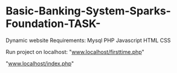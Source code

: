 # Basic-Banking-System-Sparks-Foundation-TASK-
Dynamic website 
Requirements:
Mysql
PHP
Javascript 
HTML
CSS

Run project on localhost:
"www.localhost/firsttime.php"

"www.localhost/index.php"
